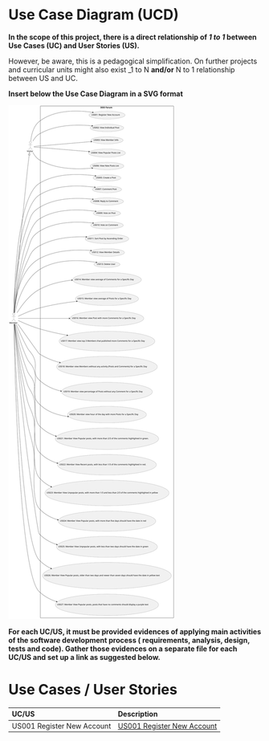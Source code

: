 # Use Case Diagram (UCD)

**In the scope of this project, there is a direct relationship of _1 to 1_ between Use Cases (UC) and User Stories (US).**

However, be aware, this is a pedagogical simplification. On further projects and curricular units might also exist \_1 to
N **and/or** N to 1 relationship between US and UC.

**Insert below the Use Case Diagram in a SVG format**

![Use Case Diagram](svg/Use%20Case%20Diagram.svg)

**For each UC/US, it must be provided evidences of applying main activities of the software development process (
requirements, analysis, design, tests and code). Gather those evidences on a separate file for each UC/US and set up a
link as suggested below.**

# Use Cases / User Stories

| UC/US | Description                                                                                                                                                      |
| :---- | :--------------------------------------------------------------------------------------------------------------------------------------------------------------- |
| US001 Register New Account | [US001 Register New Account](../../US001/01.requirements-engineering/US001.md)                                                                                         |

